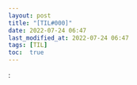 ```yaml
---
layout: post
title: "[TIL#000]" 
date: 2022-07-24 06:47
last_modified_at: 2022-07-24 06:47
tags: [TIL]
toc:  true
---
```

 :
